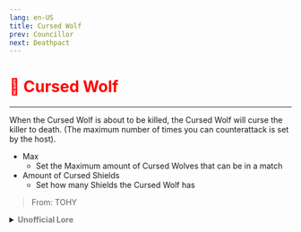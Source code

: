 ```yaml
---
lang: en-US
title: Cursed Wolf
prev: Councillor
next: Deathpact
---
```


# <font color=red>🐺 <b>Cursed Wolf</b></font> <Badge text="Killing" type="tip" vertical="middle"/>
---

When the Cursed Wolf is about to be killed, the Cursed Wolf will curse the killer to death. (The maximum number of times you can counterattack is set by the host).
* Max
  * Set the Maximum amount of Cursed Wolves that can be in a match
* Amount of Cursed Shields
  * Set how many Shields the Cursed Wolf has

> From: TOHY

<details>
<summary><b><font color=gray>Unofficial Lore</font></b></summary>

Placeholder: This role is a ROLE OH EM GOSH
> Submitted by: Member
</details>
